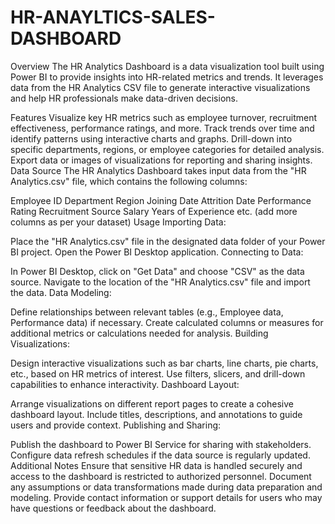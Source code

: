 # HR-ANAYLTICS-SALES-DASHBOARD
Overview
The HR Analytics Dashboard is a data visualization tool built using Power BI to provide insights into HR-related metrics and trends. It leverages data from the HR Analytics CSV file to generate interactive visualizations and help HR professionals make data-driven decisions.

Features
Visualize key HR metrics such as employee turnover, recruitment effectiveness, performance ratings, and more.
Track trends over time and identify patterns using interactive charts and graphs.
Drill-down into specific departments, regions, or employee categories for detailed analysis.
Export data or images of visualizations for reporting and sharing insights.
Data Source
The HR Analytics Dashboard takes input data from the "HR Analytics.csv" file, which contains the following columns:

Employee ID
Department
Region
Joining Date
Attrition Date
Performance Rating
Recruitment Source
Salary
Years of Experience
etc. (add more columns as per your dataset)
Usage
Importing Data:

Place the "HR Analytics.csv" file in the designated data folder of your Power BI project.
Open the Power BI Desktop application.
Connecting to Data:

In Power BI Desktop, click on "Get Data" and choose "CSV" as the data source.
Navigate to the location of the "HR Analytics.csv" file and import the data.
Data Modeling:

Define relationships between relevant tables (e.g., Employee data, Performance data) if necessary.
Create calculated columns or measures for additional metrics or calculations needed for analysis.
Building Visualizations:

Design interactive visualizations such as bar charts, line charts, pie charts, etc., based on HR metrics of interest.
Use filters, slicers, and drill-down capabilities to enhance interactivity.
Dashboard Layout:

Arrange visualizations on different report pages to create a cohesive dashboard layout.
Include titles, descriptions, and annotations to guide users and provide context.
Publishing and Sharing:

Publish the dashboard to Power BI Service for sharing with stakeholders.
Configure data refresh schedules if the data source is regularly updated.
Additional Notes
Ensure that sensitive HR data is handled securely and access to the dashboard is restricted to authorized personnel.
Document any assumptions or data transformations made during data preparation and modeling.
Provide contact information or support details for users who may have questions or feedback about the dashboard.
